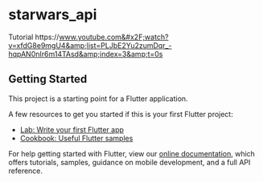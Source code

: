 # starwars_api

Tutorial https:&#x2F;&#x2F;www.youtube.com&#x2F;watch?v=xfdG8e9mgU4&amp;list=PLJbE2Yu2zumDqr_-hqpAN0nIr6m14TAsd&amp;index=3&amp;t=0s

## Getting Started

This project is a starting point for a Flutter application.

A few resources to get you started if this is your first Flutter project:

- [Lab: Write your first Flutter app](https://flutter.dev/docs/get-started/codelab)
- [Cookbook: Useful Flutter samples](https://flutter.dev/docs/cookbook)

For help getting started with Flutter, view our 
[online documentation](https://flutter.dev/docs), which offers tutorials, 
samples, guidance on mobile development, and a full API reference.
